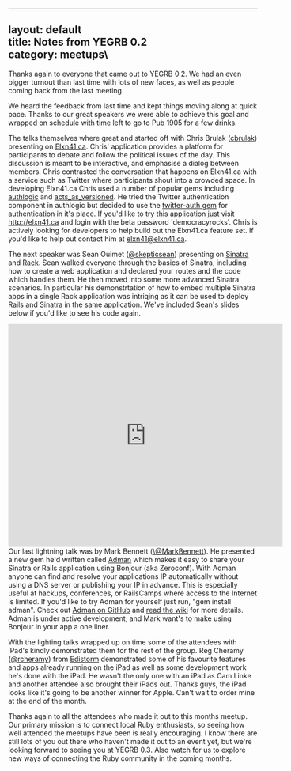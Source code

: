 ------------------------------------------------------------------------

layout: default\
title: Notes from YEGRB 0.2\
category: meetups\
----

Thanks again to everyone that came out to YEGRB 0.2. We had an even
bigger turnout than last time with lots of new faces, as well as people
coming back from the last meeting.

We heard the feedback from last time and kept things moving along at
quick pace. Thanks to our great speakers we were able to achieve this
goal and wrapped on schedule with time left to go to Pub 1905 for a few
drinks.

The talks themselves where great and started off with Chris Brulak
(<a href="http://twitter.com/cbrulak">cbrulak</a>) presenting on
<a href="http://elxn41.ca/home/login_to_beta">Elxn41.ca</a>. Chris'
application provides a platform for participants to debate and follow
the political issues of the day. This discussion is meant to be
interactive, and emphasise a dialog between members. Chris contrasted
the conversation that happens on Elxn41.ca with a service such as
Twitter where participants shout into a crowded space. In developing
Elxn41.ca Chris used a number of popular gems including
<a href="http://github.com/binarylogic/authlogic">authlogic</a> and
<a href="http://github.com/technoweenie/acts_as_versioned">acts\_as\_versioned</a>.
He tried the Twitter authentication component in authlogic but decided
to use the <a href="http://github.com/mbleigh/twitter-auth">twitter-auth
gem</a> for authentication in it's place. If you'd like to try this
application just visit <a href="http://elxn41.ca">http://elxn41.ca</a>
and login with the beta password 'democracyrocks'. Chris is actively
looking for developers to help build out the Elxn41.ca feature set. If
you'd like to help out contact him at
<a href="mailto:elxn41@elxn41.ca">elxn41\@elxn41.ca</a>.

The next speaker was Sean Ouimet
(<a href="http://twitter.com/skepticsean">\@skepticsean</a>) presenting
on <a href="http://www.sinatrarb.com">Sinatra</a> and
<a href="http://rack.rubyforge.org/">Rack</a>. Sean walked everyone
through the basics of Sinatra, including how to create a web application
and declared your routes and the code which handles them. He then moved
into some more advanced Sinatra scenarios. In particular his
demonstrtation of how to embed multiple Sinatra apps in a single Rack
application was intriqing as it can be used to deploy Rails and Sinatra
in the same application. We've included Sean's slides below if you'd
like to see his code again.

<iframe src="http://docs.google.com/present/embed?id=dgkmpgvz_448kdmvkd8&size=m" frameborder="0" width="555" height="451">
</iframe>
Our last lightning talk was by Mark Bennett
(<a href="http://twitter.com/markbennett">\@MarkBennett</a>). He
presented a new gem he'd written called
<a href="http://wiki.github.com/MarkBennett/adman/">Adman</a> which
makes it easy to share your Sinatra or Rails application using Bonjour
(aka Zeroconf). With Adman anyone can find and resolve your applications
IP automatically without using a DNS server or publishing your IP in
advance. This is especially useful at hackups, conferences, or
RailsCamps where access to the Internet is limited. If you'd like to try
Adman for yourself just run, "gem install adman". Check out
<a href="http://github.com/MarkBennett/adman">Adman on GitHub</a> and
<a href="http://wiki.github.com/MarkBennett/adman/">read the wiki</a>
for more details. Adman is under active development, and Mark want's to
make using Bonjour in your app a one liner.

With the lighting talks wrapped up on time some of the attendees with
iPad's kindly demonstrated them for the rest of the group. Reg Cheramy
(<a href="http://twitter.com/rcheramy">\@rcheramy</a>) from
<a href="http://www.edistorm.com/">Edistorm</a> demonstrated some of his
favourite features and apps already running on the iPad as well as some
development work he's done with the iPad. He wasn't the only one with an
iPad as Cam Linke and another attendee also brought their iPads out.
Thanks guys, the iPad looks like it's going to be another winner for
Apple. Can't wait to order mine at the end of the month.

Thanks again to all the attendees who made it out to this months meetup.
Our primary mission is to connect local Ruby enthusiasts, so seeing how
well attended the meetups have been is really encouraging. I know there
are still lots of you out there who haven't made it out to an event yet,
but we're looking forward to seeing you at YEGRB 0.3. Also watch for us
to explore new ways of connecting the Ruby community in the coming
months.

